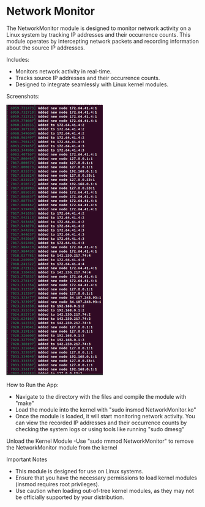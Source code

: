 # Network Monitor

The NetworkMonitor module is designed to monitor network activity on a Linux system by tracking IP addresses and their occurrence counts. This module operates by intercepting network packets and recording information about the source IP addresses.

Includes:
- Monitors network activity in real-time.
- Tracks source IP addresses and their occurrence counts.
- Designed to integrate seamlessly with Linux kernel modules.


Screenshots: 

<div display="flex">
<img src="/pictures/Screenshot_1.png" alt="Image 1" width="50%" />
</div>


How to Run the App:
- Navigate to the directory with the files and compile the module with "make"
- Load the module into the kernel with "sudo insmod NetworkMonitor.ko"
- Once the module is loaded, it will start monitoring network activity. You can view the recorded IP addresses and their occurrence counts by checking the system logs or using tools like running "sudo dmesg"


Unload the Kernel Module
-Use "sudo rmmod NetworkMonitor" to remove the NetworkMonitor module from the kernel


Important Notes
- This module is designed for use on Linux systems.
- Ensure that you have the necessary permissions to load kernel modules (insmod requires root privileges).
- Use caution when loading out-of-tree kernel modules, as they may not be officially supported by your distribution.
